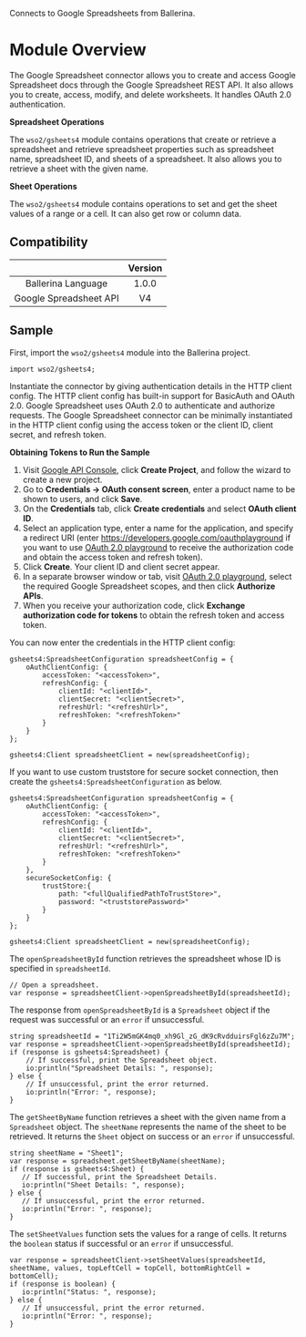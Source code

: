 Connects to Google Spreadsheets from Ballerina.

# Module Overview

The Google Spreadsheet connector allows you to create and access Google Spreadsheet docs through the Google Spreadsheet REST API. It also allows you to create, access, modify, and delete worksheets. It handles OAuth 2.0 authentication.

**Spreadsheet Operations**

The `wso2/gsheets4` module contains operations that create or retrieve a spreadsheet and retrieve spreadsheet properties such as spreadsheet name, spreadsheet ID, and sheets of a spreadsheet. It also allows you to retrieve a sheet with the given name.

**Sheet Operations**

The `wso2/gsheets4` module contains operations to set and get the sheet values of a range or a cell. It can also get row or column data.

## Compatibility

|                             |       Version               |
|:---------------------------:|:---------------------------:|
| Ballerina Language          | 1.0.0                     |
| Google Spreadsheet API      | V4                          |

## Sample

First, import the `wso2/gsheets4` module into the Ballerina project.

```ballerina
import wso2/gsheets4;
```

Instantiate the connector by giving authentication details in the HTTP client config. The HTTP client config has built-in support for BasicAuth and OAuth 2.0. Google Spreadsheet uses OAuth 2.0 to authenticate and authorize requests. The Google Spreadsheet connector can be minimally instantiated in the HTTP client config using the access token or the client ID, client secret, and refresh token.

**Obtaining Tokens to Run the Sample**

1. Visit [Google API Console](https://console.developers.google.com), click **Create Project**, and follow the wizard to create a new project.
2. Go to **Credentials -> OAuth consent screen**, enter a product name to be shown to users, and click **Save**.
3. On the **Credentials** tab, click **Create credentials** and select **OAuth client ID**. 
4. Select an application type, enter a name for the application, and specify a redirect URI (enter https://developers.google.com/oauthplayground if you want to use 
[OAuth 2.0 playground](https://developers.google.com/oauthplayground) to receive the authorization code and obtain the 
access token and refresh token). 
5. Click **Create**. Your client ID and client secret appear. 
6. In a separate browser window or tab, visit [OAuth 2.0 playground](https://developers.google.com/oauthplayground), select the required Google Spreadsheet scopes, and then click **Authorize APIs**.
7. When you receive your authorization code, click **Exchange authorization code for tokens** to obtain the refresh token and access token. 

You can now enter the credentials in the HTTP client config:
```ballerina
gsheets4:SpreadsheetConfiguration spreadsheetConfig = {
    oAuthClientConfig: {
        accessToken: "<accessToken>",
        refreshConfig: {
            clientId: "<clientId>",
            clientSecret: "<clientSecret>",
            refreshUrl: "<refreshUrl>",
            refreshToken: "<refreshToken>"
        }
    }
};

gsheets4:Client spreadsheetClient = new(spreadsheetConfig);
```

If you want to use custom truststore for secure socket connection, then create the `gsheets4:SpreadsheetConfiguration` as below.

```ballerina
gsheets4:SpreadsheetConfiguration spreadsheetConfig = {
    oAuthClientConfig: {
        accessToken: "<accessToken>",
        refreshConfig: {
            clientId: "<clientId>",
            clientSecret: "<clientSecret>",
            refreshUrl: "<refreshUrl>",
            refreshToken: "<refreshToken>"
        }
    },
    secureSocketConfig: {
        trustStore:{
            path: "<fullQualifiedPathToTrustStore>",
            password: "<truststorePassword>"
        }
    }
};

gsheets4:Client spreadsheetClient = new(spreadsheetConfig);
```

The `openSpreadsheetById` function retrieves the spreadsheet whose ID is specified in `spreadsheetId`.
```ballerina
// Open a spreadsheet.
var response = spreadsheetClient->openSpreadsheetById(spreadsheetId);
```

The response from `openSpreadsheetById` is a `Spreadsheet` object if the request was successful or an `error` if unsuccessful.

```ballerina
string spreadsheetId = "1Ti2W5mGK4mq0_xh9Gl_zG_dK9cRvdduirsFgl6zZu7M";
var response = spreadsheetClient->openSpreadsheetById(spreadsheetId);
if (response is gsheets4:Spreadsheet) {
    // If successful, print the Spreadsheet object.
    io:println("Spreadsheet Details: ", response);
} else {
    // If unsuccessful, print the error returned.
    io:println("Error: ", response);
}
```

The `getSheetByName` function retrieves a sheet with the given name from a `Spreadsheet` object. The `sheetName` represents the name of the sheet to be retrieved. It returns the `Sheet` object on success or an `error` if unsuccessful.
```ballerina
string sheetName = "Sheet1";
var response = spreadsheet.getSheetByName(sheetName);
if (response is gsheets4:Sheet) {
   // If successful, print the Spreadsheet Details.
   io:println("Sheet Details: ", response);
} else {
   // If unsuccessful, print the error returned.
   io:println("Error: ", response);
}
```

The `setSheetValues` function sets the values for a range of cells. It returns the `boolean` status if successful or an `error` if unsuccessful.
```ballerina
var response = spreadsheetClient->setSheetValues(spreadsheetId, sheetName, values, topLeftCell = topCell, bottomRightCell = bottomCell);
if (response is boolean) {
   io:println("Status: ", response);
} else {
   // If unsuccessful, print the error returned.
   io:println("Error: ", response);
}
```
